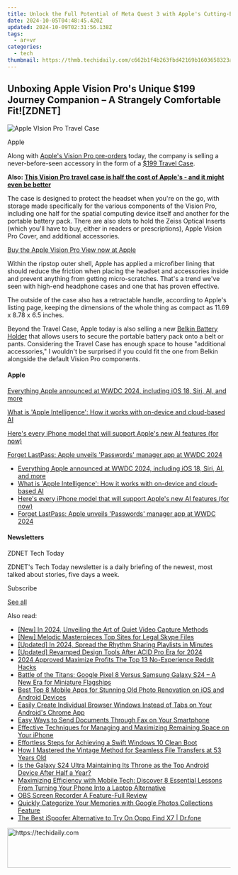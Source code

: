 ```yaml
---
title: Unlock the Full Potential of Meta Quest 3 with Apple's Cutting-Edge 3D Spatial Video Content - Learn How Here!
date: 2024-10-05T04:48:45.420Z
updated: 2024-10-09T02:31:56.138Z
tags:
  - ar+vr
categories:
  - tech
thumbnail: https://thmb.techidaily.com/c662b1f4b263fbd42169b1603658323aeb42e56418d3c0947fc69d77bcb17f26.jpg
---
```


## Unboxing Apple Vision Pro's Unique $199 Journey Companion – A Strangely Comfortable Fit![ZDNET]

![Apple VIsion Pro Travel Case](https://www.zdnet.com/a/img/resize/b07d9a769e671d04883cadfa09baa93ea1fc4cdb/2024/01/19/9d6b9ecf-7934-48a0-a59e-55d05345ecb2/mw2f3.jpg?auto=webp&precrop=1000,562,x0,y196&width=1280)

Apple

Along with [Apple's Vision Pro pre-orders](https://apple.sjv.io/c/159047/435031/7613?&sharedid=zdnet&partnerpropertyid=1980086&u=https%3A%2F%2Fwww.apple.com%2Fapple-vision-pro%2F&subId1=zd-%5F%5FCOM%5FCLICK%5FID%5F%5F-dtp) today, the company is selling a never-before-seen accessory in the form of a [$199 Travel Case](https://apple.sjv.io/c/159047/435031/7613?&sharedid=zdnet&partnerpropertyid=1980086&u=https%3A%2F%2Fwww.apple.com%2Fshop%2Fproduct%2FMW2F3LL%2FA%2Fapple-vision-pro-travel-case&subId1=zd-%5F%5FCOM%5FCLICK%5FID%5F%5F-dtp).

**Also: [This Vision Pro travel case is half the cost of Apple's - and it might even be better](https://www.zdnet.com/article/this-vision-pro-travel-case-is-half-the-cost-of-apples-and-it-might-even-be-better-nice-dot-1/)**

The case is designed to protect the headset when you're on the go, with storage made specifically for the various components of the Vision Pro, including one half for the spatial computing device itself and another for the portable battery pack. There are also slots to hold the Zeiss Optical Inserts (which you'll have to buy, either in readers or prescriptions), Apple Vision Pro Cover, and additional accessories.

[Buy the Apple Vision Pro View now at Apple](https://apple.sjv.io/c/159047/435031/7613?&sharedid=zdnet&partnerpropertyid=1980086&u=https%3A%2F%2Fwww.apple.com%2Fapple-vision-pro%2F&subId1=zd-%5F%5FCOM%5FCLICK%5FID%5F%5F-dtp)

Within the ripstop outer shell, Apple has applied a microfiber lining that should reduce the friction when placing the headset and accessories inside and prevent anything from getting micro-scratches. That's a trend we've seen with high-end headphone cases and one that has proven effective.

The outside of the case also has a retractable handle, according to Apple's listing page, keeping the dimensions of the whole thing as compact as 11.69 x 8.78 x 6.5 inches.

Beyond the Travel Case, Apple today is also selling a new [Belkin Battery Holder](https://apple.sjv.io/c/159047/435031/7613?&sharedid=zdnet&partnerpropertyid=1980086&u=https%3A%2F%2Fwww.apple.com%2Fshop%2Fproduct%2FHRDR2ZM%2FA%2Fbelkin-battery-holder-for-apple-vision-pro&subId1=zd-%5F%5FCOM%5FCLICK%5FID%5F%5F-dtp) that allows users to secure the portable battery pack onto a belt or pants. Considering the Travel Case has enough space to house "additional accessories," I wouldn't be surprised if you could fit the one from Belkin alongside the default Vision Pro components.

#### Apple

[Everything Apple announced at WWDC 2024, including iOS 18, Siri, AI, and more](https://www.zdnet.com/article/every-new-feature-apple-unveiled-for-iphone-ipad-mac-and-more-this-fall-including-ai/ "Everything Apple announced at WWDC 2024, including iOS 18, Siri, AI, and more")

[What is 'Apple Intelligence': How it works with on-device and cloud-based AI](https://www.zdnet.com/article/what-is-apple-intelligence-everything-to-know-about-ai-features-coming-to-iphones-macs-and-ipads/ "What is 'Apple Intelligence': How it works with on-device and cloud-based AI")

[Here's every iPhone model that will support Apple's new AI features (for now)](https://www.zdnet.com/article/ios-18-1-update-every-iphone-model-that-will-support-apples-new-ai-features-for-now/ "Here's every iPhone model that will support Apple's new AI features (for now)")

[Forget LastPass: Apple unveils 'Passwords' manager app at WWDC 2024](https://www.zdnet.com/article/forget-lastpass-apple-unveils-passwords-manager-app-at-wwdc-2024/ "Forget LastPass: Apple unveils 'Passwords' manager app at WWDC 2024")

* [Everything Apple announced at WWDC 2024, including iOS 18, Siri, AI, and more](https://www.zdnet.com/article/every-new-feature-apple-unveiled-for-iphone-ipad-mac-and-more-this-fall-including-ai/ "Everything Apple announced at WWDC 2024, including iOS 18, Siri, AI, and more")
* [What is 'Apple Intelligence': How it works with on-device and cloud-based AI](https://www.zdnet.com/article/what-is-apple-intelligence-everything-to-know-about-ai-features-coming-to-iphones-macs-and-ipads/ "What is 'Apple Intelligence': How it works with on-device and cloud-based AI")
* [Here's every iPhone model that will support Apple's new AI features (for now)](https://www.zdnet.com/article/ios-18-1-update-every-iphone-model-that-will-support-apples-new-ai-features-for-now/ "Here's every iPhone model that will support Apple's new AI features (for now)")
* [Forget LastPass: Apple unveils 'Passwords' manager app at WWDC 2024](https://www.zdnet.com/article/forget-lastpass-apple-unveils-passwords-manager-app-at-wwdc-2024/ "Forget LastPass: Apple unveils 'Passwords' manager app at WWDC 2024")

#### Newsletters

ZDNET Tech Today

ZDNET's Tech Today newsletter is a daily briefing of the newest, most talked about stories, five days a week.

 Subscribe

[See all](https://www.zdnet.com/newsletters/)

<ins class="adsbygoogle"
     style="display:block"
     data-ad-format="autorelaxed"
     data-ad-client="ca-pub-7571918770474297"
     data-ad-slot="1223367746"></ins>

<ins class="adsbygoogle"
     style="display:block"
     data-ad-client="ca-pub-7571918770474297"
     data-ad-slot="8358498916"
     data-ad-format="auto"
     data-full-width-responsive="true"></ins>

<span class="atpl-alsoreadstyle">Also read:</span>
<div><ul>
<li><a href="https://digital-screen-recording.techidaily.com/new-in-2024-unveiling-the-art-of-quiet-video-capture-methods/"><u>[New] In 2024, Unveiling the Art of Quiet Video Capture Methods</u></a></li>
<li><a href="https://extra-guidance.techidaily.com/new-melodic-masterpieces-top-sites-for-legal-skype-files/"><u>[New] Melodic Masterpieces Top Sites for Legal Skype Files</u></a></li>
<li><a href="https://youtube-data.techidaily.com/ed-in-2024-spread-the-rhythm-sharing-playlists-in-minutes/"><u>[Updated] In 2024, Spread the Rhythm Sharing Playlists in Minutes</u></a></li>
<li><a href="https://fox-boxes.techidaily.com/updated-revamped-design-tools-after-acid-pro-era-for-2024/"><u>[Updated] Revamped Design Tools After ACID Pro Era for 2024</u></a></li>
<li><a href="https://extra-guidance.techidaily.com/2024-approved-maximize-profits-the-top-13-no-experience-reddit-hacks/"><u>2024 Approved Maximize Profits The Top 13 No-Experience Reddit Hacks</u></a></li>
<li><a href="https://tech-savvy.techidaily.com/battle-of-the-titans-google-pixel-8-versus-samsung-galaxy-s24-a-new-era-for-miniature-flagships/"><u>Battle of the Titans: Google Pixel 8 Versus Samsung Galaxy S24 – A New Era for Miniature Flagships</u></a></li>
<li><a href="https://discover-extraordinary.techidaily.com/best-top-8-mobile-apps-for-stunning-old-photo-renovation-on-ios-and-android-devices/"><u>Best Top 8 Mobile Apps for Stunning Old Photo Renovation on iOS and Android Devices</u></a></li>
<li><a href="https://tech-savvy.techidaily.com/easily-create-individual-browser-windows-instead-of-tabs-on-your-androids-chrome-app/"><u>Easily Create Individual Browser Windows Instead of Tabs on Your Android's Chrome App</u></a></li>
<li><a href="https://tech-savvy.techidaily.com/easy-ways-to-send-documents-through-fax-on-your-smartphone/"><u>Easy Ways to Send Documents Through Fax on Your Smartphone</u></a></li>
<li><a href="https://tech-savvy.techidaily.com/effective-techniques-for-managing-and-maximizing-remaining-space-on-your-iphone/"><u>Effective Techniques for Managing and Maximizing Remaining Space on Your iPhone</u></a></li>
<li><a href="https://tech-hub.techidaily.com/effortless-steps-for-achieving-a-swift-windows-10-clean-boot/"><u>Effortless Steps for Achieving a Swift Windows 10 Clean Boot</u></a></li>
<li><a href="https://tech-savvy.techidaily.com/how-i-mastered-the-vintage-method-for-seamless-file-transfers-at-53-years-old/"><u>How I Mastered the Vintage Method for Seamless File Transfers at 53 Years Old</u></a></li>
<li><a href="https://tech-savvy.techidaily.com/is-the-galaxy-s24-ultra-maintaining-its-throne-as-the-top-android-device-after-half-a-year/"><u>Is the Galaxy S24 Ultra Maintaining Its Throne as the Top Android Device After Half a Year?</u></a></li>
<li><a href="https://tech-savvy.techidaily.com/maximizing-efficiency-with-mobile-tech-discover-8-essential-lessons-from-turning-your-phone-into-a-laptop-alternative/"><u>Maximizing Efficiency with Mobile Tech: Discover 8 Essential Lessons From Turning Your Phone Into a Laptop Alternative</u></a></li>
<li><a href="https://desktop-recording.techidaily.com/obs-screen-recorder-a-feature-full-review/"><u>OBS Screen Recorder A Feature-Full Review</u></a></li>
<li><a href="https://tech-savvy.techidaily.com/quickly-categorize-your-memories-with-google-photos-collections-feature/"><u>Quickly Categorize Your Memories with Google Photos Collections Feature</u></a></li>
<li><a href="https://android-pokemon-go.techidaily.com/the-best-ispoofer-alternative-to-try-on-oppo-find-x7-drfone-by-drfone-virtual-android/"><u>The Best iSpoofer Alternative to Try On Oppo Find X7 | Dr.fone</u></a></li>
</ul></div>

<!-- affiliate ads begin -->
<a href="https://coinrule.sjv.io/c/5597632/1610918/18409" target="_top" id="1610918">
  <img src="//a.impactradius-go.com/display-ad/18409-1610918" border="0" alt="https://techidaily.com" width="728" height="90"/>
</a>
<img height="0" width="0" src="https://coinrule.sjv.io/i/5597632/1610918/18409" style="position:absolute;visibility:hidden;" border="0" />
<!-- affiliate ads end -->

